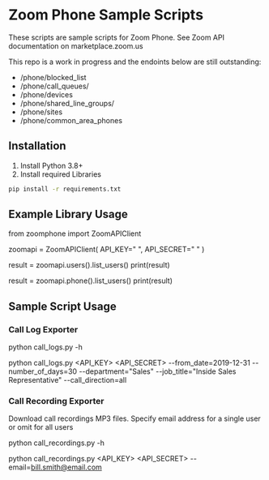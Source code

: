 # Zoom Phone Sample Scripts

These scripts are sample scripts for Zoom Phone. See Zoom API documentation on marketplace.zoom.us

This repo is a work in progress and the endoints below are still outstanding:
* /phone/blocked_list
* /phone/call_queues/
* /phone/devices
* /phone/shared_line_groups/
* /phone/sites
* /phone/common_area_phones


## Installation

1. Install Python 3.8+
2. Install required Libraries

```bash
pip install -r requirements.txt
```

## Example Library Usage

from zoomphone import ZoomAPIClient

zoomapi = ZoomAPIClient(
    API_KEY=" <Zoom API KEY here> ", API_SECRET=" <Zoom API Secret here>  "
)

result = zoomapi.users().list_users()
print(result)

result = zoomapi.phone().list_users()
print(result)


## Sample Script Usage

### Call Log Exporter

python call_logs.py -h

python call_logs.py <API_KEY> <API_SECRET> --from_date=2019-12-31 --number_of_days=30 --department="Sales" --job_title="Inside Sales Representative" --call_direction=all

### Call Recording Exporter

Download call recordings MP3 files. Specify email address for a single user or omit for all users

python call_recordings.py -h

python call_recordings.py <API_KEY> <API_SECRET> --email=bill.smith@email.com
